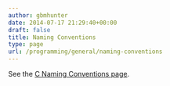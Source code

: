 ```yaml
---
author: gbmhunter
date: 2014-07-17 21:29:40+00:00
draft: false
title: Naming Conventions
type: page
url: /programming/general/naming-conventions
---
```


See the [C Naming Conventions page](/programming/languages/c/c-naming-conventions).

